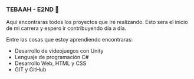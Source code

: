 ### TEBAAH - E2ND 👋


Aqui encontraras todos los proyectos que ire realizando. Esto sera el inicio de mi carrera y espero ir contribuyendo día a día. 

Entre las cosas que estoy aprendiendo encontraras:

- Desarrollo de videojuegos con Unity
- Lenguaje de programación C#
- Desarrollo Web, HTML y CSS
- GIT y GitHub

<!--
**Tebaah/Tebaah** is a ✨ _special_ ✨ repository because its `README.md` (this file) appears on your GitHub profile.

Here are some ideas to get you started:

- 🔭 I’m currently working on ...
- 🌱 I’m currently learning ...
- 👯 I’m looking to collaborate on ...
- 🤔 I’m looking for help with ...
- 💬 Ask me about ...
- 📫 How to reach me: ...
- 😄 Pronouns: ...
- ⚡ Fun fact: ...
-->
